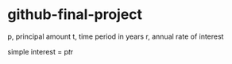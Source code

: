 # github-final-project

p, principal amount
t, time period in years
r, annual rate of interest

simple interest = p*t*r

